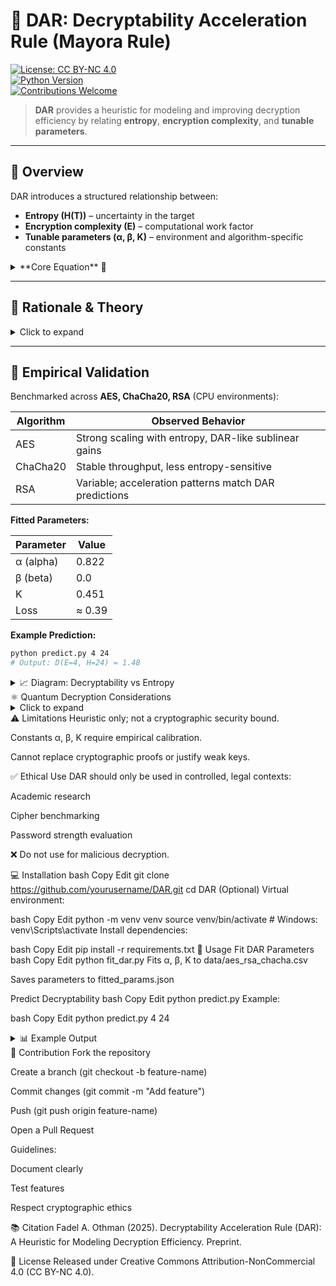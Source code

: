 # 🔐 DAR: Decryptability Acceleration Rule (Mayora Rule)

[![License: CC BY-NC 4.0](https://img.shields.io/badge/License-CC%20BY--NC%204.0-lightgrey.svg)](https://creativecommons.org/licenses/by-nc/4.0/)  
[![Python Version](https://img.shields.io/badge/python-3.9%2B-blue)](https://www.python.org/)  
[![Contributions Welcome](https://img.shields.io/badge/contributions-welcome-brightgreen.svg)]()

> **DAR** provides a heuristic for modeling and improving decryption efficiency by relating **entropy**, **encryption complexity**, and **tunable parameters**.

---

## 📖 Overview

DAR introduces a structured relationship between:

- **Entropy (H(T))** – uncertainty in the target  
- **Encryption complexity (E)** – computational work factor  
- **Tunable parameters (α, β, K)** – environment and algorithm-specific constants  

<details>
<summary>**Core Equation** 🔽</summary>

\[
D = K \cdot \sqrt{\frac{E}{\alpha + \beta \cdot \log_2(1 + H(T))}}
\]

| Symbol | Meaning |
|--------|---------|
| **D** | Decryptability factor (higher → faster/easier decryption) |
| **K** | Scaling constant (environment-specific) |
| **E** | Encryption complexity (e.g., key length, operation count) |
| **α** | Base difficulty constant (irreducible overhead) |
| **β** | Entropy sensitivity constant |
| **H(T)** | Entropy of target (Shannon or statistical measure) |
| **T** | Target distribution (keys, ciphertexts, passwords) |
</details>

---

## 🧠 Rationale & Theory

<details>
<summary>Click to expand</summary>

- **E (Encryption Complexity)**: Upper-bound work factor of the cipher.  
- **Logarithmic Denominator**: Models entropy scaling; `1 + H(T)` avoids division by zero.  
- **α + β log₂(1 + H(T))**: Baseline hardness + tunable entropy influence.  
- **Square Root Scaling**: Models diminishing returns (doubling resources ≠ doubling decryptability).  

</details>

---

## 🔬 Empirical Validation

Benchmarked across **AES, ChaCha20, RSA** (CPU environments):

| Algorithm | Observed Behavior |
|-----------|-----------------|
| AES       | Strong scaling with entropy, DAR-like sublinear gains |
| ChaCha20  | Stable throughput, less entropy-sensitive |
| RSA       | Variable; acceleration patterns match DAR predictions |

**Fitted Parameters:**

| Parameter | Value |
|-----------|-------|
| α (alpha) | 0.822 |
| β (beta)  | 0.0   |
| K         | 0.451 |
| Loss      | ≈ 0.39 |

**Example Prediction:**

```bash
python predict.py 4 24
# Output: D(E=4, H=24) = 1.48
```
<details> <summary>📈 Diagram: Decryptability vs Entropy</summary>

Example: Decryptability factor (D) grows sublinearly with entropy and complexity.

</details>
⚛️ Quantum Decryption Considerations
<details> <summary>Click to expand</summary>
DAR is validated for classical computing.

Quantum algorithms (Shor, Grover) may require parameter recalibration.

Logarithmic/square root scaling may not capture quantum behavior.

DAR is a starting framework; direct application in quantum settings is not recommended.

</details>
⚠️ Limitations
Heuristic only; not a cryptographic security bound.

Constants α, β, K require empirical calibration.

Cannot replace cryptographic proofs or justify weak keys.

✅ Ethical Use
DAR should only be used in controlled, legal contexts:

Academic research

Cipher benchmarking

Password strength evaluation

❌ Do not use for malicious decryption.

💻 Installation
bash
Copy
Edit
git clone https://github.com/yourusername/DAR.git
cd DAR
(Optional) Virtual environment:

bash
Copy
Edit
python -m venv venv
source venv/bin/activate      # Windows: venv\Scripts\activate
Install dependencies:

bash
Copy
Edit
pip install -r requirements.txt
🚀 Usage
Fit DAR Parameters
bash
Copy
Edit
python fit_dar.py
Fits α, β, K to data/aes_rsa_chacha.csv

Saves parameters to fitted_params.json

Predict Decryptability
bash
Copy
Edit
python predict.py <E> <H>
Example:

bash
Copy
Edit
python predict.py 4 24
<details> <summary>📊 Example Output</summary>
mathematica
Copy
Edit
Target: AES-256
E = 4, H = 24
D(E=4, H=24) = 1.48
</details>
🤝 Contribution
Fork the repository

Create a branch (git checkout -b feature-name)

Commit changes (git commit -m "Add feature")

Push (git push origin feature-name)

Open a Pull Request

Guidelines:

Document clearly

Test features

Respect cryptographic ethics

📚 Citation
Fadel A. Othman (2025). Decryptability Acceleration Rule (DAR): A Heuristic for Modeling Decryption Efficiency. Preprint.

📜 License
Released under Creative Commons Attribution-NonCommercial 4.0 (CC BY-NC 4.0).


